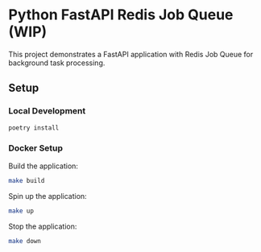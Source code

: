 # Python FastAPI Redis Job Queue (WIP)

This project demonstrates a FastAPI application with Redis Job Queue for background task processing.

## Setup

### Local Development

```bash
poetry install
```

### Docker Setup

Build the application:
```bash
make build
```

Spin up the application:
```bash
make up
```

Stop the application:
```bash
make down
```
